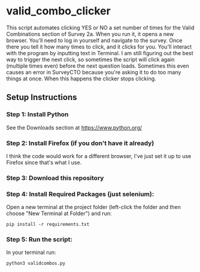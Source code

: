 # valid_combo_clicker

This script automates clicking YES or NO a set number of times for the Valid Combinations section of Survey 2a. When you run it, it opens a new browser. You'll need to log in yourself and navigate to the survey. Once there you tell it how many times to click, and it clicks for you. You'll interact with the program by inputting text in Terminal. I am still figuring out the best way to trigger the next click, so sometimes the script will click again (multiple times even) before the next question loads. Sometimes this even causes an error in SurveyCTO because you're asking it to do too many things at once. When this happens the clicker stops clicking.  

## Setup Instructions

### Step 1: Install Python
See the Downloads section at https://www.python.org/ 

### Step 2: Install Firefox (if you don't have it already)
I think the code would work for a different browser, I've just set it up to use Firefox since that's what I use. 

### Step 3: Download this repository

### Step 4: Install Required Packages (just selenium):
Open a new terminal at the project folder (left-click the folder and then choose "New Terminal at Folder") and run:

	pip install -r requirements.txt

### Step 5: Run the script:
In your terminal run:

	python3 validcombos.py
	
